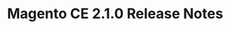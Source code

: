 ---
layout: default
group: release-notes
subgroup: 02_ReleaseNotes
title: Magento CE 2.1.0 Release Notes 
menu_title: Magento CE 2.1.0 Release Notes 
menu_order: 2
version: 2.1
github_link: release-notes/ReleaseNotes2.1.0CE.md
---